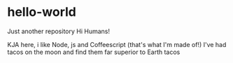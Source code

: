 # hello-world
Just another repository
Hi Humans!

KJA here, i like Node, js and Coffeescript (that's what I'm made of!)
I've had tacos on the moon and find them far superior to Earth tacos
